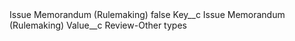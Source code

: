 <?xml version="1.0" encoding="UTF-8"?>
<CustomMetadata xmlns="http://soap.sforce.com/2006/04/metadata" xmlns:xsi="http://www.w3.org/2001/XMLSchema-instance" xmlns:xsd="http://www.w3.org/2001/XMLSchema">
    <label>Issue Memorandum (Rulemaking)</label>
    <protected>false</protected>
    <values>
        <field>Key__c</field>
        <value xsi:type="xsd:string">Issue Memorandum (Rulemaking)</value>
    </values>
    <values>
        <field>Value__c</field>
        <value xsi:type="xsd:string">Review-Other types</value>
    </values>
</CustomMetadata>
